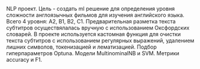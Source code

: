 NLP проект. Цель - создать ml решение для определения уровня сложности англоязычных фильмов для изучения английского языка. 
Всего 4 уровня: A2, B1, B2, C1. Предварительная разметка текста субтитров осуществялалась вручную с использованием Оксфордских словарей.
В проекте используется кастомная функция для очистки текста субтитров с использованием регулярных выражений, удалением лишних символов, 
токенизацией и лематизацией. Подбор гиперпараметров Optuna. Модели MultinominalNB и SVM.
Метрики accuracy и F1.
